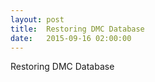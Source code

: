 ```yaml
---
layout: post
title:  Restoring DMC Database
date:   2015-09-16 02:00:00
---
```


Restoring DMC Database
